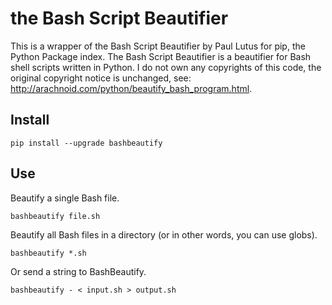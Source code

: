 the Bash Script Beautifier
==========================
This is a wrapper of the Bash Script Beautifier by Paul Lutus for pip, the
Python Package index. The Bash Script Beautifier is a beautifier for Bash shell
scripts written in Python. I do not own any copyrights of this code, the
original copyright notice is unchanged, see:
http://arachnoid.com/python/beautify_bash_program.html.

Install
-------
```
pip install --upgrade bashbeautify
```

Use
---
Beautify a single Bash file.
```
bashbeautify file.sh
```

Beautify all Bash files in a directory (or in other words, you can use globs).
```
bashbeautify *.sh
```

Or send a string to BashBeautify.
```
bashbeautify - < input.sh > output.sh
```
